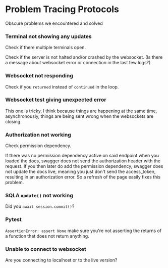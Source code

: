 # Problem Tracing Protocols

Obscure problems we encountered and solved

### Terminal not showing any updates

Check if there multiple terminals open.

Check if the server is not halted and/or crashed by the websocket. (Is there a message about websocket error or connection in the last few logs?)

### Websocket not responding

Check if you `returned` instead of `continued` in the loop.

### Websocket test giving unexpected error

This one is tricky, I think because things are happening at the same time, asynchronously, things are being sent wrong when the websockets are closing.

### Authorization not working

Check permission dependency.

If there was no permission dependency active on said endpoint when you loaded the docs, swagger does not send the authorization header with the request. If you then later do add the permission dependency, swagger does not update the docs live, meaning you just don't send the access_token, resulting in an authorization error. So a refresh of the page easily fixes this problem.

### SQLA `update()` not working

Did you `await session.commit()`?

### Pytest

`AssertionError: assert None` make sure you're not asserting the returns of a function that does not return anything.

### Unable to connect to websocket

Are you connecting to localhost or to the live version?
